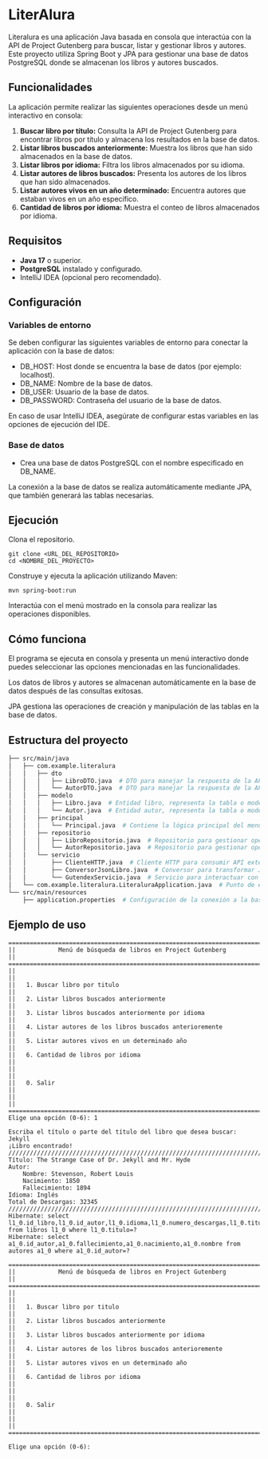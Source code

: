# LiterAlura

Literalura es una aplicación Java basada en consola que interactúa con la API de Project Gutenberg para buscar, listar y gestionar libros y autores. Este proyecto utiliza Spring Boot y JPA para gestionar una base de datos PostgreSQL donde se almacenan los libros y autores buscados.

## Funcionalidades

La aplicación permite realizar las siguientes operaciones desde un menú interactivo en consola:

1. **Buscar libro por título:** Consulta la API de Project Gutenberg para encontrar libros por título y almacena los resultados en la base de datos.
2. **Listar libros buscados anteriormente:** Muestra los libros que han sido almacenados en la base de datos.
3. **Listar libros por idioma:** Filtra los libros almacenados por su idioma.
4. **Listar autores de libros buscados:** Presenta los autores de los libros que han sido almacenados.
5. **Listar autores vivos en un año determinado:** Encuentra autores que estaban vivos en un año específico.
6. **Cantidad de libros por idioma:** Muestra el conteo de libros almacenados por idioma.

## Requisitos

- **Java 17** o superior.
- **PostgreSQL** instalado y configurado.
- IntelliJ IDEA (opcional pero recomendado).

## Configuración

### Variables de entorno

Se deben configurar las siguientes variables de entorno para conectar la aplicación con la base de datos:

- DB_HOST: Host donde se encuentra la base de datos (por ejemplo: localhost).
- DB_NAME: Nombre de la base de datos.
- DB_USER: Usuario de la base de datos.
- DB_PASSWORD: Contraseña del usuario de la base de datos.

En caso de usar IntelliJ IDEA, asegúrate de configurar estas variables en las opciones de ejecución del IDE.

### Base de datos

- Crea una base de datos PostgreSQL con el nombre especificado en DB_NAME.

La conexión a la base de datos se realiza automáticamente mediante JPA, que también generará las tablas necesarias.

## Ejecución

Clona el repositorio.

```
git clone <URL_DEL_REPOSITORIO>
cd <NOMBRE_DEL_PROYECTO>
```

Construye y ejecuta la aplicación utilizando Maven:

```
mvn spring-boot:run
```

Interactúa con el menú mostrado en la consola para realizar las operaciones disponibles.

## Cómo funciona

El programa se ejecuta en consola y presenta un menú interactivo donde puedes seleccionar las opciones mencionadas en las funcionalidades.

Los datos de libros y autores se almacenan automáticamente en la base de datos después de las consultas exitosas.

JPA gestiona las operaciones de creación y manipulación de las tablas en la base de datos.

## Estructura del proyecto

```bash
├── src/main/java
│   ├── com.example.literalura
│   │   ├── dto
│   │   │   ├── LibroDTO.java  # DTO para manejar la respuesta de la API sobre libros.
│   │   │   └── AutorDTO.java  # DTO para manejar la respuesta de la API sobre autores.
│   │   ├── modelo
│   │   │   ├── Libro.java  # Entidad libro, representa la tabla o modelo de un libro.
│   │   │   └── Autor.java  # Entidad autor, representa la tabla o modelo de un autor.
│   │   ├── principal
│   │   │   └── Principal.java  # Contiene la lógica principal del menú interactivo de la aplicación.
│   │   ├── repositorio
│   │   │   ├── LibroRepositorio.java  # Repositorio para gestionar operaciones CRUD de libros.
│   │   │   └── AutorRepositorio.java  # Repositorio para gestionar operaciones CRUD de autores.
│   │   └── servicio
│   │       ├── ClienteHTTP.java  # Cliente HTTP para consumir API externa (en este caso, Gutendex).
│   │       ├── ConversorJsonLibro.java  # Conversor para transformar JSON en objetos Java relacionados con libros.
│   │       └── GutendexServicio.java  # Servicio para interactuar con la API Gutendex.
│   └── com.example.literalura.LiteraluraApplication.java  # Punto de entrada de la aplicación Spring Boot.
└── src/main/resources
    ├── application.properties  # Configuración de la conexión a la base de datos y otros parámetros de la aplicación.
```
## Ejemplo de uso

```
===========================================================================
||            Menú de búsqueda de libros en Project Gutenberg            ||
===========================================================================
||                                                                       ||
||   1. Buscar libro por titulo                                          ||
||   2. Listar libros buscados anteriormente                             ||
||   3. Listar libros buscados anteriormente por idioma                  ||
||   4. Listar autores de los libros buscados anterioremente             ||
||   5. Listar autores vivos en un determinado año                       ||
||   6. Cantidad de libros por idioma                                    ||
||                                                                       ||
||   0. Salir                                                            ||
||                                                                       ||
===========================================================================
Elige una opción (0-6): 1

Escriba el título o parte del título del libro que desea buscar: Jekyll
¡Libro encontrado!
//////////////////////////////////////////////////////////////////////////////////////////////////
Título: The Strange Case of Dr. Jekyll and Mr. Hyde
Autor:
    Nombre: Stevenson, Robert Louis
    Nacimiento: 1850
    Fallecimiento: 1894
Idioma: Inglés
Total de Descargas: 32345
//////////////////////////////////////////////////////////////////////////////////////////////////
Hibernate: select l1_0.id_libro,l1_0.id_autor,l1_0.idioma,l1_0.numero_descargas,l1_0.titulo from libros l1_0 where l1_0.titulo=?
Hibernate: select a1_0.id_autor,a1_0.fallecimiento,a1_0.nacimiento,a1_0.nombre from autores a1_0 where a1_0.id_autor=?
 
===========================================================================
||            Menú de búsqueda de libros en Project Gutenberg            ||
===========================================================================
||                                                                       ||
||   1. Buscar libro por titulo                                          ||
||   2. Listar libros buscados anteriormente                             ||
||   3. Listar libros buscados anteriormente por idioma                  ||
||   4. Listar autores de los libros buscados anterioremente             ||
||   5. Listar autores vivos en un determinado año                       ||
||   6. Cantidad de libros por idioma                                    ||
||                                                                       ||
||   0. Salir                                                            ||
||                                                                       ||
===========================================================================
 
Elige una opción (0-6): 
```
